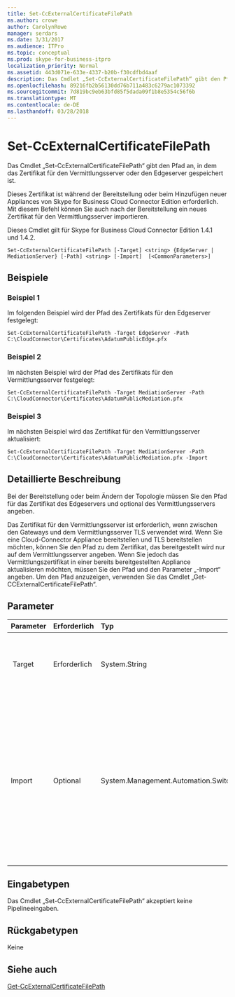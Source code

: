 ```yaml
---
title: Set-CcExternalCertificateFilePath
ms.author: crowe
author: CarolynRowe
manager: serdars
ms.date: 3/31/2017
ms.audience: ITPro
ms.topic: conceptual
ms.prod: skype-for-business-itpro
localization_priority: Normal
ms.assetid: 443d071e-633e-4337-b20b-f30cdfbd4aaf
description: Das Cmdlet „Set-CcExternalCertificateFilePath“ gibt den Pfad an, in dem das Zertifikat für den Vermittlungsserver oder den Edgeserver gespeichert ist.
ms.openlocfilehash: 89216fb2b56130dd76b711a483c6279ac1073392
ms.sourcegitcommit: 7d819bc9eb63bfd85f5dada09f1b8e5354c56f6b
ms.translationtype: MT
ms.contentlocale: de-DE
ms.lasthandoff: 03/28/2018
---
```

# <a name="set-ccexternalcertificatefilepath"></a>Set-CcExternalCertificateFilePath
 
Das Cmdlet „Set-CcExternalCertificateFilePath“ gibt den Pfad an, in dem das Zertifikat für den Vermittlungsserver oder den Edgeserver gespeichert ist.
  
Dieses Zertifikat ist während der Bereitstellung oder beim Hinzufügen neuer Appliances von Skype for Business Cloud Connector Edition erforderlich. Mit diesem Befehl können Sie auch nach der Bereitstellung ein neues Zertifikat für den Vermittlungsserver importieren.
  
Dieses Cmdlet gilt für Skype for Business Cloud Connector Edition 1.4.1 und 1.4.2.
  
```
Set-CcExternalCertificateFilePath [-Target] <string> {EdgeServer | MediationServer} [-Path] <string> [-Import]  [<CommonParameters>]
```

## <a name="examples"></a>Beispiele
<a name="Examples"> </a>

### <a name="example-1"></a>Beispiel 1

Im folgenden Beispiel wird der Pfad des Zertifikats für den Edgeserver festgelegt:
  
```
Set-CcExternalCertificateFilePath -Target EdgeServer -Path C:\CloudConnector\Certificates\AdatumPublicEdge.pfx
```

### <a name="example-2"></a>Beispiel 2

Im nächsten Beispiel wird der Pfad des Zertifikats für den Vermittlungsserver festgelegt:
  
```
Set-CcExternalCertificateFilePath -Target MediationServer -Path C:\CloudConnector\Certificates\AdatumPublicMediation.pfx
```

### <a name="example-3"></a>Beispiel 3

Im nächsten Beispiel wird das Zertifikat für den Vermittlungsserver aktualisiert:
  
```
Set-CcExternalCertificateFilePath -Target MediationServer -Path C:\CloudConnector\Certificates\AdatumPublicMediation.pfx -Import
```

## <a name="detailed-description"></a>Detaillierte Beschreibung
<a name="DetailedDescription"> </a>

Bei der Bereitstellung oder beim Ändern der Topologie müssen Sie den Pfad für das Zertifikat des Edgeservers und optional des Vermittlungsservers angeben. 
  
Das Zertifikat für den Vermittlungsserver ist erforderlich, wenn zwischen den Gateways und dem Vermittlungsserver TLS verwendet wird. Wenn Sie eine Cloud-Connector Appliance bereitstellen und TLS bereitstellen möchten, können Sie den Pfad zu dem Zertifikat, das bereitgestellt wird nur auf dem Vermittlungsserver angeben. Wenn Sie jedoch das Vermittlungszertifikat in einer bereits bereitgestellten Appliance aktualisieren möchten, müssen Sie den Pfad und den Parameter „-Import“ angeben. Um den Pfad anzuzeigen, verwenden Sie das Cmdlet „Get-CCExternalCertificateFilePath“.
  
## <a name="parameters"></a>Parameter
<a name="DetailedDescription"> </a>

|**Parameter**|**Erforderlich**|**Typ**|**Beschreibung**|
|:-----|:-----|:-----|:-----|
|  Target <br/> | Erforderlich <br/> |System.String  <br/> |Der Typ des angeforderten Dateipfads. Mögliche Typen:  <br/> „EdgeServer“ (Standard)  <br/> MediationServer  <br/> |
|Import  <br/> |Optional  <br/> |System.Management.Automation.SwitchParameter  <br/> |Gibt an, dass das Zertifikat auf dem Vermittlungsserver importiert werden muss. Dieser Parameter ist bei der ersten Bereitstellung einer Appliance nicht notwendig. Der Parameter ist erforderlich, wenn Sie das vorhandene Zertifikat einer bereits bereitgestellten Version ändern möchten.  <br/> |
   
## <a name="input-types"></a>Eingabetypen
<a name="InputTypes"> </a>

Das Cmdlet „Set-CcExternalCertificateFilePath“ akzeptiert keine Pipelineeingaben.
  
## <a name="return-types"></a>Rückgabetypen
<a name="ReturnTypes"> </a>

Keine
  
## <a name="see-also"></a>Siehe auch
<a name="ReturnTypes"> </a>

[Get-CcExternalCertificateFilePath](get-ccexternalcertificatefilepath.md)
  

